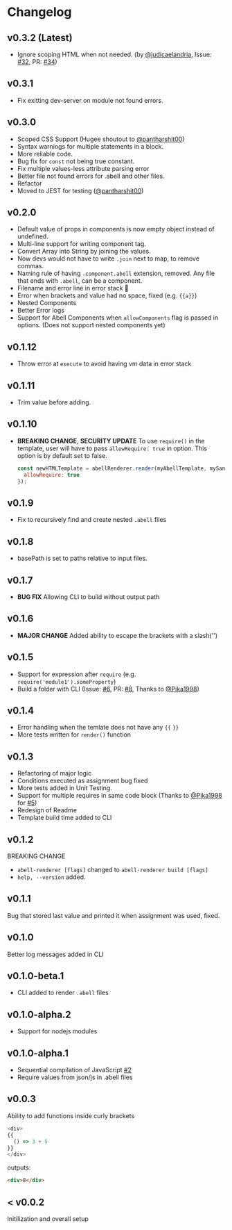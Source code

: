 # Changelog

## v0.3.2 (Latest)

- Ignore scoping HTML when not needed. (by [@judicaelandria](https://github.com/judicaelandria/), Issue: [#32](https://github.com/abelljs/abell-renderer/issues/32), PR: [#34](https://github.com/abelljs/abell-renderer/pull/34))

## v0.3.1

- Fix exitting dev-server on module not found errors.

## v0.3.0

- Scoped CSS Support (Hugee shoutout to [@pantharshit00](https://github.com/pantharshit00/))
- Syntax warnings for multiple statements in a block.
- More reliable code.
- Bug fix for `const` not being true constant.
- Fix multiple values-less attribute parsing error
- Better file not found errors for .abell and other files.
- Refactor
- Moved to JEST for testing ([@pantharshit00](https://github.com/pantharshit00/))

## v0.2.0

- Default value of props in components is now empty object instead of undefined.
- Multi-line support for writing component tag.
- Convert Array into String by joining the values.
- Now devs would not have to write `.join` next to map, to remove commas.
- Naming rule of having `.component.abell` extension, removed. Any file that ends with `.abell`, can be a component.
- Filename and error line in error stack 🎉
- Error when brackets and value had no space, fixed (e.g. `{{a}}`)
- Nested Components
- Better Error logs
- Support for Abell Components when `allowComponents` flag is passed in options. (Does not support nested components yet)

## v0.1.12

- Throw error at `execute` to avoid having vm data in error stack

## v0.1.11

- Trim value before adding.

## v0.1.10

- **BREAKING CHANGE**, **SECURITY UPDATE**
  To use `require()` in the template, user will have to pass `allowRequire: true` in option. This option is by default set to false.
  ```js
  const newHTMLTemplate = abellRenderer.render(myAbellTemplate, mySandbox, {
    allowRequire: true
  });
  ```

## v0.1.9

- Fix to recursively find and create nested `.abell` files

## v0.1.8

- basePath is set to paths relative to input files.

## v0.1.7

- **BUG FIX**
  Allowing CLI to build without output path

## v0.1.6

- **MAJOR CHANGE**
  Added ability to escape the brackets with a slash('\')

## v0.1.5

- Support for expression after `require` (e.g. `require('module1').someProperty`)
- Build a folder with CLI (Issue: [#6](https://github.com/abelljs/abell-renderer/issues/6), PR: [#8](https://github.com/abelljs/abell-renderer/pull/8), Thanks to [@Pika1998](https://github.com/Pika1998))

## v0.1.4

- Error handling when the temlate does not have any `{{` `}}`
- More tests written for `render()` function

## v0.1.3

- Refactoring of major logic
- Conditions executed as assignment bug fixed
- More tests added in Unit Testing.
- Support for multiple requires in same code block (Thanks to [@Pika1998](https://github.com/Pika1998) for [#5](https://github.com/abelljs/abell-renderer/pull/5))
- Redesign of Readme
- Template build time added to CLI

## v0.1.2

BREAKING CHANGE

- `abell-renderer [flags]` changed to `abell-renderer build [flags]`
- `help, --version` added.

## v0.1.1

Bug that stored last value and printed it when assignment was used, fixed.

## v0.1.0

Better log messages added in CLI

## v0.1.0-beta.1

- CLI added to render `.abell` files

## v0.1.0-alpha.2

- Support for nodejs modules

## v0.1.0-alpha.1

- Sequential compilation of JavaScript [#2](https://github.com/abelljs/abell-renderer/issues/2)
- Require values from json/js in .abell files

## v0.0.3

Ability to add functions inside curly brackets

```js
<div>
{{
  () => 3 + 5
}}
</div>
```

outputs:

```html
<div>8</div>
```

## < v0.0.2

Initilization and overall setup
